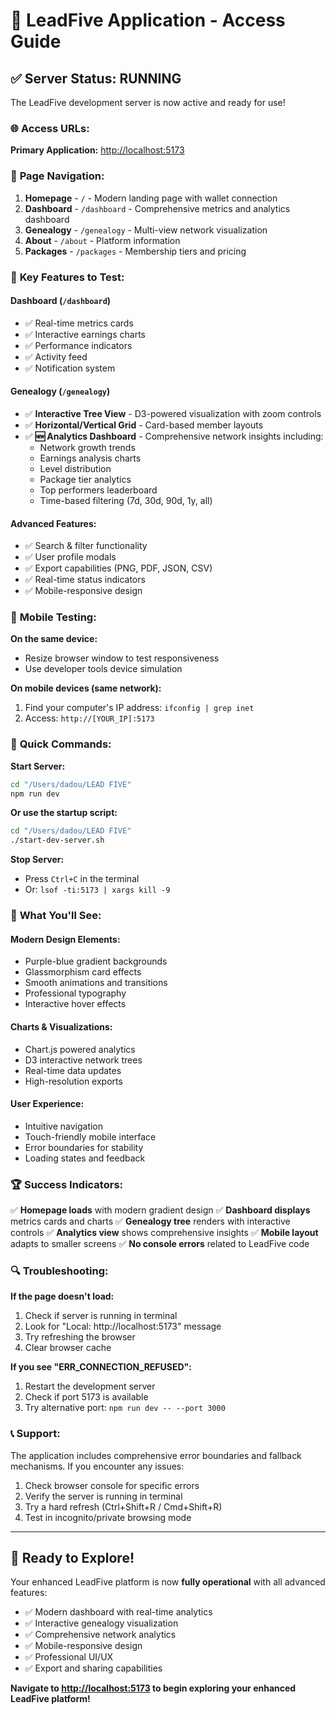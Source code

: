 # 🚀 LeadFive Application - Access Guide

## ✅ **Server Status: RUNNING**

The LeadFive development server is now active and ready for use!

### 🌐 **Access URLs:**

**Primary Application:** [http://localhost:5173](http://localhost:5173)

### 📍 **Page Navigation:**

1. **Homepage** - `/` - Modern landing page with wallet connection
2. **Dashboard** - `/dashboard` - Comprehensive metrics and analytics dashboard
3. **Genealogy** - `/genealogy` - Multi-view network visualization
4. **About** - `/about` - Platform information
5. **Packages** - `/packages` - Membership tiers and pricing

### 🎯 **Key Features to Test:**

#### **Dashboard (`/dashboard`)**
- ✅ Real-time metrics cards
- ✅ Interactive earnings charts
- ✅ Performance indicators
- ✅ Activity feed
- ✅ Notification system

#### **Genealogy (`/genealogy`)**
- ✅ **Interactive Tree View** - D3-powered visualization with zoom controls
- ✅ **Horizontal/Vertical Grid** - Card-based member layouts
- ✅ **🆕 Analytics Dashboard** - Comprehensive network insights including:
  - Network growth trends
  - Earnings analysis charts
  - Level distribution
  - Package tier analytics
  - Top performers leaderboard
  - Time-based filtering (7d, 30d, 90d, 1y, all)

#### **Advanced Features:**
- ✅ Search & filter functionality
- ✅ User profile modals
- ✅ Export capabilities (PNG, PDF, JSON, CSV)
- ✅ Real-time status indicators
- ✅ Mobile-responsive design

### 📱 **Mobile Testing:**

**On the same device:**
- Resize browser window to test responsiveness
- Use developer tools device simulation

**On mobile devices (same network):**
1. Find your computer's IP address: `ifconfig | grep inet`
2. Access: `http://[YOUR_IP]:5173`

### 🔧 **Quick Commands:**

**Start Server:**
```bash
cd "/Users/dadou/LEAD FIVE"
npm run dev
```

**Or use the startup script:**
```bash
cd "/Users/dadou/LEAD FIVE"
./start-dev-server.sh
```

**Stop Server:**
- Press `Ctrl+C` in the terminal
- Or: `lsof -ti:5173 | xargs kill -9`

### 🎨 **What You'll See:**

#### **Modern Design Elements:**
- Purple-blue gradient backgrounds
- Glassmorphism card effects
- Smooth animations and transitions
- Professional typography
- Interactive hover effects

#### **Charts & Visualizations:**
- Chart.js powered analytics
- D3 interactive network trees
- Real-time data updates
- High-resolution exports

#### **User Experience:**
- Intuitive navigation
- Touch-friendly mobile interface
- Error boundaries for stability
- Loading states and feedback

### 🏆 **Success Indicators:**

✅ **Homepage loads** with modern gradient design
✅ **Dashboard displays** metrics cards and charts
✅ **Genealogy tree** renders with interactive controls
✅ **Analytics view** shows comprehensive insights
✅ **Mobile layout** adapts to smaller screens
✅ **No console errors** related to LeadFive code

### 🔍 **Troubleshooting:**

**If the page doesn't load:**
1. Check if server is running in terminal
2. Look for "Local: http://localhost:5173" message
3. Try refreshing the browser
4. Clear browser cache

**If you see "ERR_CONNECTION_REFUSED":**
1. Restart the development server
2. Check if port 5173 is available
3. Try alternative port: `npm run dev -- --port 3000`

### 📞 **Support:**

The application includes comprehensive error boundaries and fallback mechanisms. If you encounter any issues:

1. Check browser console for specific errors
2. Verify the server is running in terminal
3. Try a hard refresh (Ctrl+Shift+R / Cmd+Shift+R)
4. Test in incognito/private browsing mode

---

## 🎉 **Ready to Explore!**

Your enhanced LeadFive platform is now **fully operational** with all advanced features:

- ✅ Modern dashboard with real-time analytics
- ✅ Interactive genealogy visualization
- ✅ Comprehensive network analytics
- ✅ Mobile-responsive design
- ✅ Professional UI/UX
- ✅ Export and sharing capabilities

**Navigate to [http://localhost:5173](http://localhost:5173) to begin exploring your enhanced LeadFive platform!**
